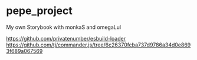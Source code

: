 # pepe_project
My own Storybook with monkaS and omegaLul


https://github.com/privatenumber/esbuild-loader
https://github.com/tj/commander.js/tree/6c26370fcba737d9786a34d0e8693f689a067569


